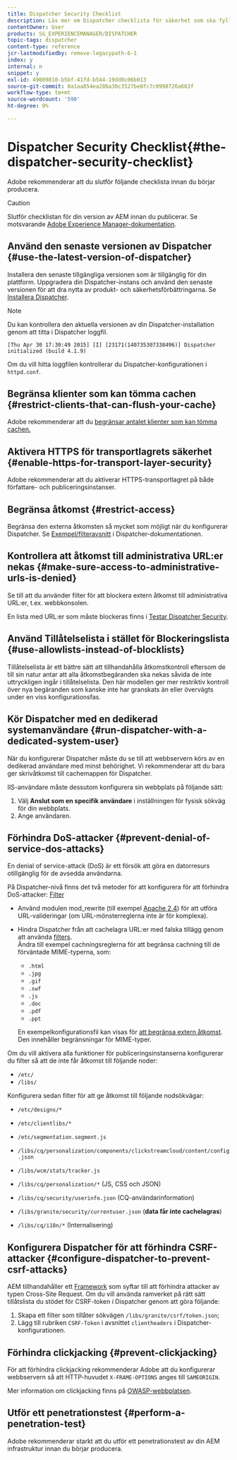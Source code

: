 ```yaml
---
title: Dispatcher Security Checklist
description: Läs mer om Dispatcher checklista för säkerhet som ska fyllas i innan du börjar producera.
contentOwner: User
products: SG_EXPERIENCEMANAGER/DISPATCHER
topic-tags: dispatcher
content-type: reference
jcr-lastmodifiedby: remove-legacypath-6-1
index: y
internal: n
snippet: y
exl-id: 49009810-b5bf-41fd-b544-19dd0c06b013
source-git-commit: 0a1aa854ea286a30c3527be8fc7c0998726a663f
workflow-type: tm+mt
source-wordcount: '590'
ht-degree: 0%

---
```


# Dispatcher Security Checklist{#the-dispatcher-security-checklist}

<!-- 

Comment Type: remark
Last Modified By: unknown unknown (ims-author-00AF43764F54BE740A490D44@AdobeID)
Last Modified Date: 2015-06-05T05:14:35.365-0400

<p>Food for thought listed on <a href="https://jira.corp.adobe.com/browse/DOC-5649">DOC-5649</a>. To be considered while proof-reading.</p> 
<p> </p>

 -->

Adobe rekommenderar att du slutför följande checklista innan du börjar producera.

>[!CAUTION]
>
>Slutför checklistan för din version av AEM innan du publicerar. Se motsvarande [Adobe Experience Manager-dokumentation](https://experienceleague.adobe.com/en/docs/experience-manager-65/content/security/security-checklist).

## Använd den senaste versionen av Dispatcher {#use-the-latest-version-of-dispatcher}

Installera den senaste tillgängliga versionen som är tillgänglig för din plattform. Uppgradera din Dispatcher-instans och använd den senaste versionen för att dra nytta av produkt- och säkerhetsförbättringarna. Se [Installera Dispatcher](dispatcher-install.md).

>[!NOTE]
>
>Du kan kontrollera den aktuella versionen av din Dispatcher-installation genom att titta i Dispatcher loggfil.
>
>`[Thu Apr 30 17:30:49 2015] [I] [23171(140735307338496)] Dispatcher initialized (build 4.1.9)`
>
>Om du vill hitta loggfilen kontrollerar du Dispatcher-konfigurationen i `httpd.conf`.

## Begränsa klienter som kan tömma cachen {#restrict-clients-that-can-flush-your-cache}

Adobe rekommenderar att du [begränsar antalet klienter som kan tömma cachen.](dispatcher-configuration.md#limiting-the-clients-that-can-flush-the-cache)

## Aktivera HTTPS för transportlagrets säkerhet {#enable-https-for-transport-layer-security}

Adobe rekommenderar att du aktiverar HTTPS-transportlagret på både författare- och publiceringsinstanser.

<!-- 

Comment Type: remark
Last Modified By: unknown unknown (ims-author-00AF43764F54BE740A490D44@AdobeID)
Last Modified Date: 2015-06-26T04:41:28.841-0400

<p>Recommended to have SSL termination, front end SSL.</p> 
<p>Question is do we want to have SSL communication between dispatcher and AEM instances (publish and/or author).</p> 
<p>We might want to have two items:</p> 
<ul> 
 <li>MUST HTTPS clients -&gt; dispatcher / load balancer</li> 
 <li>NICE load balancer -&gt; dispatcher<br /> </li> 
 <li>NICE dispatcher -&gt; instances if sensitive information such as credit cards / or infrastructure requirements such as DMZ</li> 
</ul>

 -->

## Begränsa åtkomst {#restrict-access}

Begränsa den externa åtkomsten så mycket som möjligt när du konfigurerar Dispatcher. Se [Exempel/filteravsnitt](dispatcher-configuration.md#main-pars_184_1_title) i Dispatcher-dokumentationen.

## Kontrollera att åtkomst till administrativa URL:er nekas {#make-sure-access-to-administrative-urls-is-denied}

Se till att du använder filter för att blockera extern åtkomst till administrativa URL:er, t.ex. webbkonsolen.

En lista med URL:er som måste blockeras finns i [Testar Dispatcher Security](dispatcher-configuration.md#testing-dispatcher-security).

## Använd Tillåtelselista i stället för Blockeringslista {#use-allowlists-instead-of-blocklists}

Tillåtelselista är ett bättre sätt att tillhandahålla åtkomstkontroll eftersom de till sin natur antar att alla åtkomstbegäranden ska nekas såvida de inte uttryckligen ingår i tillåtelselista. Den här modellen ger mer restriktiv kontroll över nya begäranden som kanske inte har granskats än eller övervägts under en viss konfigurationsfas.

## Kör Dispatcher med en dedikerad systemanvändare {#run-dispatcher-with-a-dedicated-system-user}

När du konfigurerar Dispatcher måste du se till att webbservern körs av en dedikerad användare med minst behörighet. Vi rekommenderar att du bara ger skrivåtkomst till cachemappen för Dispatcher.

IIS-användare måste dessutom konfigurera sin webbplats på följande sätt:

1. Välj **Anslut som en specifik användare** i inställningen för fysisk sökväg för din webbplats.
1. Ange användaren.

## Förhindra DoS-attacker {#prevent-denial-of-service-dos-attacks}

En denial of service-attack (DoS) är ett försök att göra en datorresurs otillgänglig för de avsedda användarna.

På Dispatcher-nivå finns det två metoder för att konfigurera för att förhindra DoS-attacker: [Filter](https://experienceleague.adobe.com/en/docs#/filter)

* Använd modulen mod_rewrite (till exempel [Apache 2.4](https://httpd.apache.org/docs/2.4/mod/mod_rewrite.html)) för att utföra URL-valideringar (om URL-mönsterreglerna inte är för komplexa).

* Hindra Dispatcher från att cachelagra URL:er med falska tillägg genom att använda [filters](dispatcher-configuration.md#configuring-access-to-content-filter).\
  Ändra till exempel cachningsreglerna för att begränsa cachning till de förväntade MIME-typerna, som:

   * `.html`
   * `.jpg`
   * `.gif`
   * `.swf`
   * `.js`
   * `.doc`
   * `.pdf`
   * `.ppt`

  En exempelkonfigurationsfil kan visas för [att begränsa extern åtkomst](#restrict-access). Den innehåller begränsningar för MIME-typer.

Om du vill aktivera alla funktioner för publiceringsinstanserna konfigurerar du filter så att de inte får åtkomst till följande noder:

* `/etc/`
* `/libs/`

Konfigurera sedan filter för att ge åtkomst till följande nodsökvägar:

* `/etc/designs/*`
* `/etc/clientlibs/*`
* `/etc/segmentation.segment.js`
* `/libs/cq/personalization/components/clickstreamcloud/content/config.json`
* `/libs/wcm/stats/tracker.js`
* `/libs/cq/personalization/*` (JS, CSS och JSON)
* `/libs/cq/security/userinfo.json` (CQ-användarinformation)
* `/libs/granite/security/currentuser.json` (**data får inte cachelagras**)

* `/libs/cq/i18n/*` (Internalisering)

<!-- 

Comment Type: remark
Last Modified By: unknown unknown (ims-author-00AF43764F54BE740A490D44@AdobeID)
Last Modified Date: 2015-06-26T04:38:17.016-0400

<p>We need to highlight whether a path applies to all versions or specific ones.<br /> </p>

 -->

## Konfigurera Dispatcher för att förhindra CSRF-attacker {#configure-dispatcher-to-prevent-csrf-attacks}

AEM tillhandahåller ett [Framework](https://experienceleague.adobe.com/en/docs/experience-manager-release-information/aem-release-updates/previous-updates/aem-previous-versions#verification-steps) som syftar till att förhindra attacker av typen Cross-Site Request. Om du vill använda ramverket på rätt sätt tillåtslista du stödet för CSRF-token i Dispatcher genom att göra följande:

1. Skapa ett filter som tillåter sökvägen `/libs/granite/csrf/token.json`;
1. Lägg till rubriken `CSRF-Token` i avsnittet `clientheaders` i Dispatcher-konfigurationen.

## Förhindra clickjacking {#prevent-clickjacking}

För att förhindra clickjacking rekommenderar Adobe att du konfigurerar webbservern så att HTTP-huvudet `X-FRAME-OPTIONS` anges till `SAMEORIGIN`.

Mer information om clickjacking finns på [OWASP-webbplatsen](https://owasp.org/www-community/attacks/Clickjacking).

## Utför ett penetrationstest {#perform-a-penetration-test}

Adobe rekommenderar starkt att du utför ett penetrationstest av din AEM infrastruktur innan du börjar producera.

